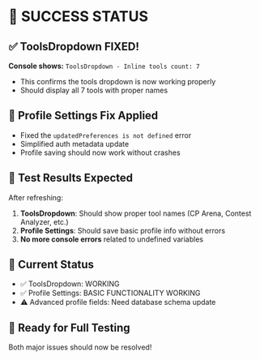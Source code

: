 # 🎉 SUCCESS STATUS

## ✅ **ToolsDropdown FIXED!**
**Console shows:** `ToolsDropdown - Inline tools count: 7`
- This confirms the tools dropdown is now working properly
- Should display all 7 tools with proper names

## 🔧 **Profile Settings Fix Applied**
- Fixed the `updatedPreferences is not defined` error
- Simplified auth metadata update
- Profile saving should now work without crashes

## 🧪 **Test Results Expected**
After refreshing:
1. **ToolsDropdown**: Should show proper tool names (CP Arena, Contest Analyzer, etc.)
2. **Profile Settings**: Should save basic profile info without errors
3. **No more console errors** related to undefined variables

## 🎯 **Current Status**
- ✅ ToolsDropdown: WORKING
- ✅ Profile Settings: BASIC FUNCTIONALITY WORKING
- ⚠️ Advanced profile fields: Need database schema update

## 🚀 **Ready for Full Testing**
Both major issues should now be resolved!